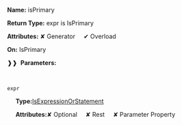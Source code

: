 **Name:** isPrimary

**Return Type:** expr is IsPrimary

**Attributes:** ✘ Generator&nbsp;&nbsp;&nbsp;&nbsp;&nbsp;✔ Overload

**On:** IsPrimary

❱❱&nbsp;&nbsp;**Parameters:**

&nbsp;&nbsp;&nbsp;&nbsp;&nbsp;
```
expr
```

&nbsp;&nbsp;&nbsp;&nbsp;&nbsp;**Type:**[IsExpressionOrStatement](https://gitbook-18.gitbook.io/au//runtime/ast/typealiases/isexpressionorstatement)

&nbsp;&nbsp;&nbsp;&nbsp;&nbsp;**Attributes:**✘ Optional&nbsp;&nbsp;&nbsp;&nbsp;&nbsp;✘ Rest&nbsp;&nbsp;&nbsp;&nbsp;&nbsp;✘ Parameter Property

